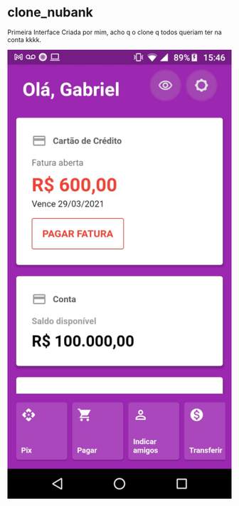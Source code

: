 # clone_nubank

Primeira Interface Criada por mim, acho q o clone q todos queriam ter na conta kkkk.

![Screenshot](clone-interface-nubank.jpeg)
